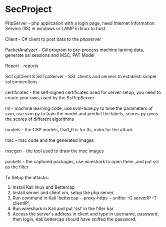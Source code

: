 # SecProject
PhpServer - php application with a login page, need Internet Information Service (IIS) in windows or LAMP in linux to host<br/><br/>
Client - C# client to post data to the phpserver<br/><br/>
PacketAnalyzer - C# program to pre-process machine larning data, generate ssl sessions and MSC, PAT Model<br/><br/>
Report - reports<br/><br/>
SslTcpClient & SslTcpServer - SSL clients and servers to establish simple ssl connections<br/><br/>
certificates - the self-signed certificates used for server setup, you need to create your own, used by the SslTcpServer<br/><br/>
ml - machine learning code, use svm-tune.py to tune the parameters of svm, use svm.py to train the model and predict the labels, scores.py gives the scores of different algorithms<br/><br/>
models - the CSP models, tlsv1_0 is for tls, mitm for the attack<br/><br/>
msc - msc code and the generated images<br/><br/>
mscgen - the tool used to draw the msc images<br/><br/>
packets - the captured packages, use wireshark to open them ,and put ssl as the filter<br/><br/>
To Setup the attacks:<br/>
1. Install Kali linux and Bettercap<br/>
2. Install server and client vm, setup the php server<br/>
3. Run command in Kali 'bettercap --proxy-https --sniffer -G serverIP -T clientIP',<br/>
4. Run wireshark in Kali and put 'ssl' in the filter bar<br/>
5. Access the server's address in client and type in username, password, then login, Kali bettercap should have sniffed the password.
